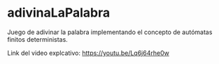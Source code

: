 # adivinaLaPalabra
Juego de adivinar la palabra implementando el concepto de autómatas finitos deterministas.

Link del video explcativo: https://youtu.be/Lq6j64rhe0w
